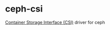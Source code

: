 # ceph-csi
[Container Storage Interface (CSI)](https://github.com/container-storage-interface/) driver for ceph
